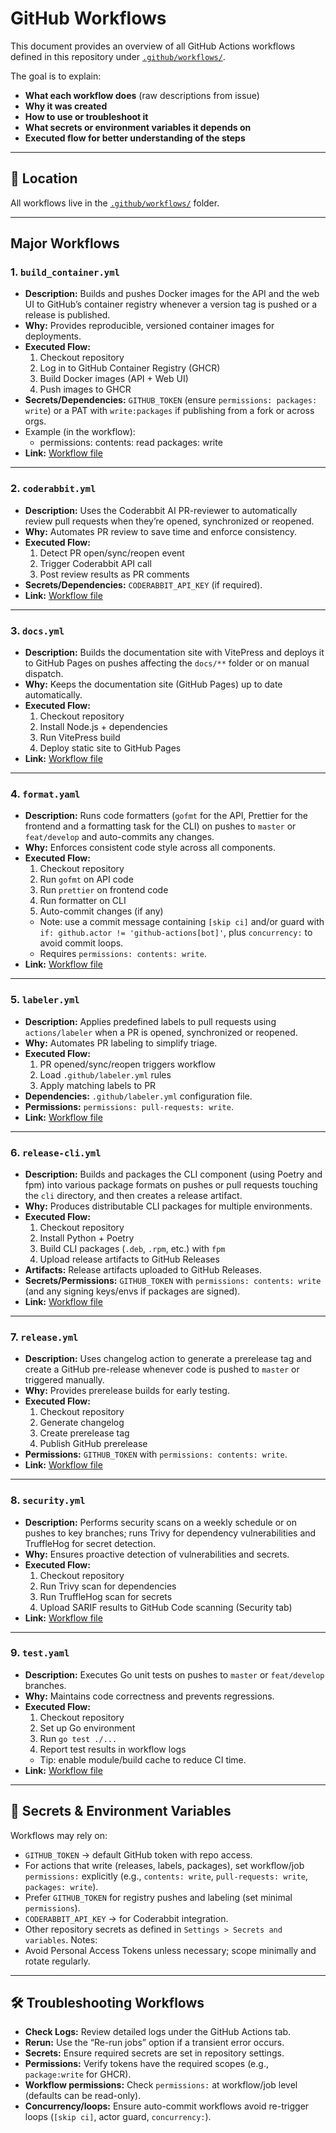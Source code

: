 # GitHub Workflows

This document provides an overview of all GitHub Actions workflows defined in this repository under [`.github/workflows/`](https://github.com/raghavyuva/nixopus/blob/master/.github/workflows).

The goal is to explain:

- **What each workflow does** (raw descriptions from issue)
- **Why it was created**
- **How to use or troubleshoot it**
- **What secrets or environment variables it depends on**
- **Executed flow for better understanding of the steps**

---

## 📂 Location

All workflows live in the [`.github/workflows/`](https://github.com/raghavyuva/nixopus/blob/master/.github/workflows) folder.

---

## Major Workflows

### 1. `build_container.yml`

- **Description:** Builds and pushes Docker images for the API and the web UI to GitHub’s container registry whenever a version tag is pushed or a release is published.  
- **Why:** Provides reproducible, versioned container images for deployments.  
- **Executed Flow:**  
  1. Checkout repository  
  2. Log in to GitHub Container Registry (GHCR)  
  3. Build Docker images (API + Web UI)  
  4. Push images to GHCR  
- **Secrets/Dependencies:** `GITHUB_TOKEN` (ensure `permissions: packages: write`) or a PAT with `write:packages` if publishing from a fork or across orgs.
- Example (in the workflow):
  - permissions:
        contents: read
        packages: write
- **Link:** [Workflow file](https://github.com/raghavyuva/nixopus/blob/master/.github/workflows/build_container.yml)  

---

### 2. `coderabbit.yml`

- **Description:** Uses the Coderabbit AI PR-reviewer to automatically review pull requests when they’re opened, synchronized or reopened.  
- **Why:** Automates PR review to save time and enforce consistency.  
- **Executed Flow:**  
  1. Detect PR open/sync/reopen event  
  2. Trigger Coderabbit API call  
  3. Post review results as PR comments  
- **Secrets/Dependencies:** `CODERABBIT_API_KEY` (if required).  
- **Link:** [Workflow file](https://github.com/raghavyuva/nixopus/blob/master/.github/workflows/coderabbit.yml)  

---

### 3. `docs.yml`

- **Description:** Builds the documentation site with VitePress and deploys it to GitHub Pages on pushes affecting the `docs/**` folder or on manual dispatch.  
- **Why:** Keeps the documentation site (GitHub Pages) up to date automatically.
- **Executed Flow:**  
  1. Checkout repository  
  2. Install Node.js + dependencies  
  3. Run VitePress build  
  4. Deploy static site to GitHub Pages  
- **Link:** [Workflow file](https://github.com/raghavyuva/nixopus/blob/master/.github/workflows/docs.yml)  

---

### 4. `format.yaml`

- **Description:** Runs code formatters (`gofmt` for the API, Prettier for the frontend and a formatting task for the CLI) on pushes to `master` or `feat/develop` and auto-commits any changes.  
- **Why:** Enforces consistent code style across all components.  
- **Executed Flow:**  
  1. Checkout repository  
  2. Run `gofmt` on API code  
  3. Run `prettier` on frontend code  
  4. Run formatter on CLI  
  5. Auto-commit changes (if any)  
  - Note: use a commit message containing `[skip ci]` and/or guard with
    `if: github.actor != 'github-actions[bot]'`, plus `concurrency:` to avoid commit loops.
  - Requires `permissions: contents: write`.
- **Link:** [Workflow file](https://github.com/raghavyuva/nixopus/blob/master/.github/workflows/format.yaml)  

---

### 5. `labeler.yml`

- **Description:** Applies predefined labels to pull requests using `actions/labeler` when a PR is opened, synchronized or reopened.  
- **Why:** Automates PR labeling to simplify triage.  
- **Executed Flow:**  
  1. PR opened/sync/reopen triggers workflow  
  2. Load `.github/labeler.yml` rules  
  3. Apply matching labels to PR  
- **Dependencies:** `.github/labeler.yml` configuration file.  
- **Permissions:** `permissions: pull-requests: write`.
- **Link:** [Workflow file](https://github.com/raghavyuva/nixopus/blob/master/.github/workflows/labeler.yml)  

---

### 6. `release-cli.yml`

- **Description:** Builds and packages the CLI component (using Poetry and fpm) into various package formats on pushes or pull requests touching the `cli` directory, and then creates a release artifact.  
- **Why:** Produces distributable CLI packages for multiple environments.  
- **Executed Flow:**  
  1. Checkout repository  
  2. Install Python + Poetry  
  3. Build CLI packages (`.deb`, `.rpm`, etc.) with `fpm`  
  4. Upload release artifacts to GitHub Releases  
- **Artifacts:** Release artifacts uploaded to GitHub Releases.  
- **Secrets/Permissions:** `GITHUB_TOKEN` with `permissions: contents: write` (and any signing keys/envs if packages are signed).
- **Link:** [Workflow file](https://github.com/raghavyuva/nixopus/blob/master/.github/workflows/release-cli.yml)  

---

### 7. `release.yml`

- **Description:** Uses changelog action to generate a prerelease tag and create a GitHub pre-release whenever code is pushed to `master` or triggered manually.  
- **Why:** Provides prerelease builds for early testing.  
- **Executed Flow:**  
  1. Checkout repository  
  2. Generate changelog  
  3. Create prerelease tag  
  4. Publish GitHub prerelease  
- **Permissions:** `GITHUB_TOKEN` with `permissions: contents: write`.
- **Link:** [Workflow file](https://github.com/raghavyuva/nixopus/blob/master/.github/workflows/release.yml)

---

### 8. `security.yml`

- **Description:** Performs security scans on a weekly schedule or on pushes to key branches; runs Trivy for dependency vulnerabilities and TruffleHog for secret detection.  
- **Why:** Ensures proactive detection of vulnerabilities and secrets.  
- **Executed Flow:**  
  1. Checkout repository  
  2. Run Trivy scan for dependencies  
  3. Run TruffleHog scan for secrets  
  4. Upload SARIF results to GitHub Code scanning (Security tab)
- **Link:** [Workflow file](https://github.com/raghavyuva/nixopus/blob/master/.github/workflows/security.yml)  

---

### 9. `test.yaml`

- **Description:** Executes Go unit tests on pushes to `master` or `feat/develop` branches.  
- **Why:** Maintains code correctness and prevents regressions.  
- **Executed Flow:**  
  1. Checkout repository  
  2. Set up Go environment  
  3. Run `go test ./...`  
  4. Report test results in workflow logs  
  - Tip: enable module/build cache to reduce CI time.
- **Link:** [Workflow file](https://github.com/raghavyuva/nixopus/blob/master/.github/workflows/test.yaml)  

---

## 🔑 Secrets & Environment Variables

Workflows may rely on:

- `GITHUB_TOKEN` → default GitHub token with repo access.
- For actions that write (releases, labels, packages), set workflow/job `permissions:` explicitly (e.g., `contents: write`, `pull-requests: write`, `packages: write`).
- Prefer `GITHUB_TOKEN` for registry pushes and labeling (set minimal `permissions`).
- `CODERABBIT_API_KEY` → for Coderabbit integration.
- Other repository secrets as defined in `Settings > Secrets and variables`.
Notes:
- Avoid Personal Access Tokens unless necessary; scope minimally and rotate regularly.

---

## 🛠️ Troubleshooting Workflows

- **Check Logs:** Review detailed logs under the GitHub Actions tab.  
- **Rerun:** Use the “Re-run jobs” option if a transient error occurs.  
- **Secrets:** Ensure required secrets are set in repository settings.  
- **Permissions:** Verify tokens have the required scopes (e.g., `package:write` for GHCR).  
- **Workflow permissions:** Check `permissions:` at workflow/job level (defaults can be read-only).
- **Concurrency/loops:** Ensure auto-commit workflows avoid re-trigger loops (`[skip ci]`, actor guard, `concurrency:`).
